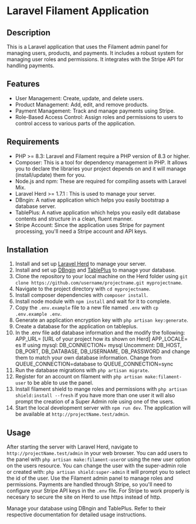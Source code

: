 # Laravel Filament Application

## Description

This is a Laravel application that uses the Filament admin panel for managing users, products, and payments. It includes a robust system for managing user roles and permissions. It integrates with the Stripe API for handling payments.

## Features

- User Management: Create, update, and delete users.
- Product Management: Add, edit, and remove products.
- Payment Management: Track and manage payments using Stripe.
- Role-Based Access Control: Assign roles and permissions to users to control access to various parts of the application.

## Requirements

- PHP >= 8.3: Laravel and Filament require a PHP version of 8.3 or higher.
- Composer: This is a tool for dependency management in PHP. It allows you to declare the libraries your project depends on and it will manage (install/update) them for you.
- Node.js and npm: These are required for compiling assets with Laravel Mix.
- Laravel Herd >= 1.7.1 : This is used to manage your server.
- DBngin: A native application which helps you easily bootstrap a database server.
- TablePlus: A native application which helps you easily edit database contents and structure in a
clean, fluent manner.
- Stripe Account: Since the application uses Stripe for payment processing, you'll need a Stripe account and API keys.


## Installation

1. Install and set up [Laravel Herd](https://github.com/calebporzio/laravel-herd) to manage your server.
2. Install and set up [DBngin](https://dbngin.com/) and [TablePlus](https://tableplus.com/) to manage your database.
3. Clone the repository to your local machine on the Herd folder using `git clone https://github.com/username/projectname.git myprojectname`.
4. Navigate to the project directory with `cd myprojectname`.
5. Install composer dependencies with `composer install`.
6. Install node module with `npm install` and wait for it to complete.
7. Copy the `.env.example` file to a new file named `.env` with `cp .env.example .env`.
8. Generate an application encryption key with `php artisan key:generate`.
9. Create a database for the application on tableplus.
10. In the .env file add database information and the modify the following:
    APP_URL= [URL of your project how its shown on Herd]
    APP_LOCALE= es
    If using mysql:
    DB_CONNECTION= mysql
    Uncomment: DB_HOST, DB_PORT, DB_DATABASE, DB_USERNAME, DB_PASSWORD and change them to match your own database information.
    Change from QUEUE_CONNECTION=database to QUEUE_CONNECTION=sync
11. Run the database migrations with `php artisan migrate`.
12. Register for an account on filament with `php artisan make:filament-user` to be able to use the panel.
13. Install filament shield to mange roles and permissions with `php artisan shield:install --fresh` if you have more than one user it will also prompt the creation of a Super Admin role using one of the users.
14. Start the local development server with `npm run dev`. The application will be available at `http://projectName.test/admin`.

## Usage

After starting the server with Laravel Herd, navigate to `http://projectName.test/admin` in your web browser. 
You can add users to the panel with `php artisan make:filament-user`or using the new user option on the users resource.
You can change the user with the super-admin role or created with: `php artisan shield:super-admin` it will prompt you to select the id of the user.
Use the Filament admin panel to manage roles and permissions. Payments are handled through Stripe, so you'll need to configure your Stripe API keys in the `.env` file.
For Stripe to work properly is necesary to secure the site on Herd to use https instead of http.

Manage your database using DBngin and TablePlus. Refer to their respective documentation for detailed usage instructions.




